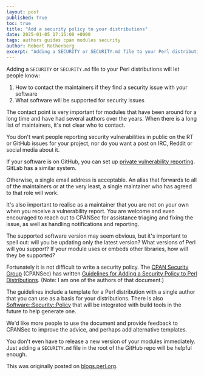 ```yaml
---
layout: post
published: True
toc: true
title: "Add a security policy to your distributions"
date: 2025-01-05 17:15:00 +0000
tags: authors guides cpan modules security
author: Robert Rothenberg
excerpt: "Adding a SECURITY or SECURITY.md file to your Perl distributions will let people know how to contact the maintainers if they find a security issue with your software..."
---
```


Adding a `SECURITY` or `SECURITY.md`  file to your Perl distributions will let people know:

1. How to contact the maintainers if they find a security issue with your software
2. What software will be supported for security issues

The contact point is very important for modules that have been around for a long time and have had several authors over the years.
When there is a long list of maintainers, it's not clear who to contact.

You don't want people reporting security vulnerabilities in public on the RT or GitHub issues for your project, nor do you want a post on IRC, Reddit or social media about it.

If your software is on GitHub, you can set up [private vulnerability reporting](https://docs.github.com/en/code-security/security-advisories/working-with-repository-security-advisories/configuring-private-vulnerability-reporting-for-a-repository).
GitLab has a similar system.

Otherwise, a single email address is acceptable. An alias that forwards to all of the maintainers or at the very least, a single maintainer who has agreed to that role will work.

It's also important to realise as a maintainer that you are not on your own when you receive a vulnerability report.
You are welcome and even encouraged to reach out to CPANSec for assistance triaging and fixing the issue, as well as handling notifications and reporting.

The supported software version may seem obvious, but it's important to spell out:
will you be updating only the latest version? What versions of Perl will you support?
If your module uses or embeds other libraries, how will they be supported?

Fortunately it is not difficult to write a security policy.  The [CPAN Security Group](https://security.metacpan.org/) (CPANSec) has written [Guidelines for Adding a Security Policy to Perl Distributions](https://security.metacpan.org/docs/guides/security-policy-for-authors.html). (Note: I am one of the authors of that document.)

The guidelines include a template for a Perl distribution with a single author that you can use as a basis for your distributions.  There is also [Software::Security::Policy](https://metacpan.org/pod/Software::Security::Policy) that will be integrated with build tools in the future to help generate one.

We'd like more people to use the document and provide feedback to CPANSec to improve the advice, and perhaps add alternative templates.

You don't even have to release a new version of your modules immediately.
Just adding a `SECURITY.md` file in the root of the GitHub repo will be helpful enough.

This was originally posted on [blogs.perl.org](https://blogs.perl.org/users/robert_rothenberg/2025/01/add-a-security-policy-to-your-distributions.html).
